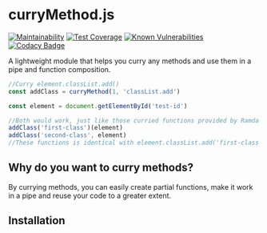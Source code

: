 # curryMethod.js

[![Maintainability](https://api.codeclimate.com/v1/badges/0d8faad59fcaa2f3ffaf/maintainability)](https://codeclimate.com/github/winston0410/method-plumber.js/maintainability) [![Test Coverage](https://api.codeclimate.com/v1/badges/0d8faad59fcaa2f3ffaf/test_coverage)](https://codeclimate.com/github/winston0410/method-plumber.js/test_coverage) [![Known Vulnerabilities](https://snyk.io/test/github/winston0410/method-plumber.js/badge.svg?targetFile=package.json)](https://snyk.io/test/github/winston0410/method-plumber.js?targetFile=package.json) [![Codacy Badge](https://app.codacy.com/project/badge/Grade/8680d880cabd4a4fba62d086c2f0ab95)](https://www.codacy.com/manual/winston0410/method-plumber.js?utm_source=github.com&utm_medium=referral&utm_content=winston0410/method-plumber.js&utm_campaign=Badge_Grade)

A lightweight module that helps you curry any methods and use them in a pipe and function composition.

```javascript
//Curry element.classList.add()
const addClass = curryMethod(1, 'classList.add')

const element = document.getElementById('test-id')

//Both would work, just like those curried functions provided by Ramda
addClass('first-class')(element)
addClass('second-class', element)
//These functions is identical with element.classList.add('first-class')
```

## Why do you want to curry methods?

By currying methods, you can easily create partial functions, make it work in a pipe and reuse your code to a greater extent.

## Installation
